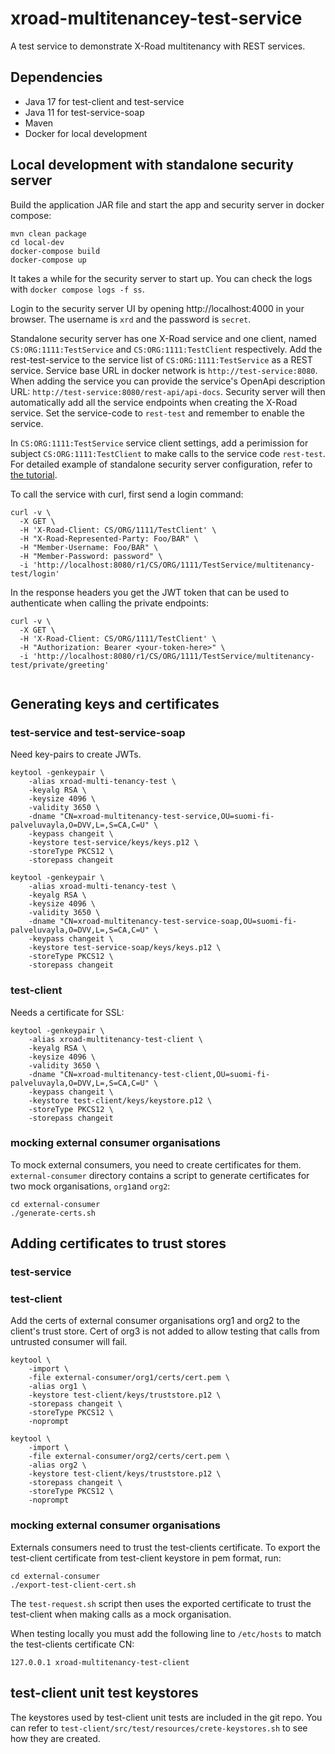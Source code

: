 # xroad-multitenancey-test-service

A test service to demonstrate X-Road multitenancy with REST services.

## Dependencies
 * Java 17 for test-client and test-service
 * Java 11 for test-service-soap
 * Maven
 * Docker for local development

## Local development with standalone security server

Build the application JAR file and start the app and security server in docker compose:
```shell
mvn clean package
cd local-dev
docker-compose build
docker-compose up
```

It takes a while for the security server to start up. You can check the logs with `docker compose logs -f ss`.

Login to the security server UI by opening http://localhost:4000 in your browser. 
The username is `xrd` and the password is `secret`.

Standalone security server has one X-Road service and one client, 
named `CS:ORG:1111:TestService` and `CS:ORG:1111:TestClient` respectively.
Add the rest-test-service to the service list of `CS:ORG:1111:TestService` as a REST service.
Service base URL in docker network is `http://test-service:8080`. When adding the service you can provide the service's
OpenApi description URL: `http://test-service:8080/rest-api/api-docs`. Security server will then automatically add all 
the service endpoints when creating the X-Road service. Set the service-code to `rest-test` and remember to enable the 
service.

In `CS:ORG:1111:TestService` service client settings, add a perimission for subject `CS:ORG:1111:TestClient` 
to make calls to the service code `rest-test`.
For detailed example of standalone security server configuration, refer to 
[the tutorial](https://github.com/digitaliceland/Straumurinn/blob/master/DOC/Manuals/standalone_security_server_tutorial.md).

To call the service with curl, first send a login command:
```shell
curl -v \
  -X GET \
  -H 'X-Road-Client: CS/ORG/1111/TestClient' \
  -H "X-Road-Represented-Party: Foo/BAR" \
  -H "Member-Username: Foo/BAR" \
  -H "Member-Password: password" \
  -i 'http://localhost:8080/r1/CS/ORG/1111/TestService/multitenancy-test/login'
```

In the response headers you get the JWT token that can be used to authenticate when calling the private endpoints:
```shell
curl -v \
  -X GET \
  -H 'X-Road-Client: CS/ORG/1111/TestClient' \
  -H "Authorization: Bearer <your-token-here>" \
  -i 'http://localhost:8080/r1/CS/ORG/1111/TestService/multitenancy-test/private/greeting'
  
```

## Generating keys and certificates
### test-service and test-service-soap
Need key-pairs to create JWTs.
```shell
keytool -genkeypair \
    -alias xroad-multi-tenancy-test \
    -keyalg RSA \
    -keysize 4096 \
    -validity 3650 \
    -dname "CN=xroad-multitenancy-test-service,OU=suomi-fi-palveluvayla,O=DVV,L=,S=CA,C=U" \
    -keypass changeit \
    -keystore test-service/keys/keys.p12 \
    -storeType PKCS12 \
    -storepass changeit
```

```shell
keytool -genkeypair \
    -alias xroad-multi-tenancy-test \
    -keyalg RSA \
    -keysize 4096 \
    -validity 3650 \
    -dname "CN=xroad-multitenancy-test-service-soap,OU=suomi-fi-palveluvayla,O=DVV,L=,S=CA,C=U" \
    -keypass changeit \
    -keystore test-service-soap/keys/keys.p12 \
    -storeType PKCS12 \
    -storepass changeit
```



### test-client
Needs a certificate for SSL:
```
keytool -genkeypair \
    -alias xroad-multitenancy-test-client \
    -keyalg RSA \
    -keysize 4096 \
    -validity 3650 \
    -dname "CN=xroad-multitenancy-test-client,OU=suomi-fi-palveluvayla,O=DVV,L=,S=CA,C=U" \
    -keypass changeit \
    -keystore test-client/keys/keystore.p12 \
    -storeType PKCS12 \
    -storepass changeit
```

### mocking external consumer organisations
To mock external consumers, you need to create certificates for them.
`external-consumer` directory contains a script to generate certificates 
for two mock organisations, `org1`and `org2`:
```shell
cd external-consumer
./generate-certs.sh
```


## Adding certificates to trust stores
### test-service

### test-client
Add the certs of external consumer organisations org1 and org2 to the client's trust store.
Cert of org3 is not added to allow testing that calls from untrusted consumer will fail.

```
keytool \
    -import \
    -file external-consumer/org1/certs/cert.pem \
    -alias org1 \
    -keystore test-client/keys/truststore.p12 \
    -storepass changeit \
    -storeType PKCS12 \
    -noprompt

keytool \
    -import \
    -file external-consumer/org2/certs/cert.pem \
    -alias org2 \
    -keystore test-client/keys/truststore.p12 \
    -storepass changeit \
    -storeType PKCS12 \
    -noprompt
```

### mocking external consumer organisations
Externals consumers need to trust the test-clients certificate.
To export the test-client certificate from test-client keystore in pem format, run:
```shell
cd external-consumer
./export-test-client-cert.sh
```

The `test-request.sh` script then uses the exported certificate to trust the test-client 
when making calls as a mock organisation.

When testing locally you must add the following line to `/etc/hosts` to match the test-clients certificate CN:
```
127.0.0.1 xroad-multitenancy-test-client
```


## test-client unit test keystores

The keystores used by test-client unit tests are included in the git repo. 
You can refer to ``test-client/src/test/resources/crete-keystores.sh`` to see how they are created.
